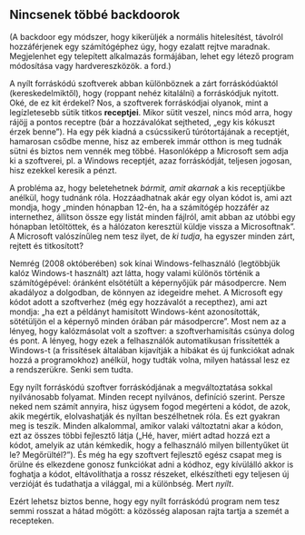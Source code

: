 

<div id="corps">

<h2>Nincsenek többé backdoorok</h2>

(A backdoor egy módszer, hogy kikerüljék a normális hitelesítést, távolról hozzáférjenek egy számítógéphez úgy, hogy ezalatt rejtve maradnak. Megjelenhet egy telepített alkalmazás formájában, lehet egy létező program módosítása vagy hardvereszközök. a ford.)

A nyílt forráskódú szoftverek abban különböznek a zárt forráskódúaktól (kereskedelmiktől), hogy (roppant nehéz kitalálni) a forráskódjuk nyitott. Oké, de ez kit érdekel? Nos, a szoftverek forráskódjai olyanok, mint a legízletesebb sütik titkos <b>receptjei</b>. Mikor sütit veszel, nincs mód arra, hogy rájöjj a pontos receptre (bár a hozzávalókat sejtheted, „egy kis kókuszt érzek benne”). Ha egy pék kiadná a csúcssikerű túrótortájának a receptjét, hamarosan csődbe menne, hisz az emberek immár otthon is meg tudnák sütni és biztos nem vennék meg többé. Hasonlóképp a Microsoft sem adja ki a szoftverei, pl. a Windows receptjét, azaz forráskódját, teljesen jogosan, hisz ezekkel keresik a pénzt.

A probléma az, hogy beletehetnek <i>bármit, amit akarnak</i> a kis receptjükbe anélkül, hogy tudnánk róla. Hozzáadhatnak akár egy olyan kódot is, ami azt mondja, hogy „minden hónapban 12-én, ha a számítógép hozzáfér az internethez, állítson össze egy listát minden fájlról, amit abban az utóbbi egy hónapban letöltöttek, és a hálózaton keresztül küldje vissza a Microsoftnak”. A Microsoft valószínűleg nem tesz ilyet, de <i>ki tudja</i>, ha egyszer minden zárt, rejtett és titkosított?

Nemrég (2008 októberében) sok kínai Windows-felhasználó (legtöbbjük kalóz Windows-t használt) azt látta, hogy valami különös történik a számítógépével: óránként elsötétült a képernyőjük pár másodpercre. Nem akadályoz a dolgodban, de könnyen az idegeidre mehet. A Microsoft egy kódot adott a szoftverhez (még egy hozzávalót a recepthez), ami azt mondja: „ha ezt a példányt hamisított Windows-ként azonosították, sötétüljön el a képernyő minden órában pár másodpercre”. Most nem az a lényeg, hogy kalózmásolat volt a szoftver: a szoftverhamisítás csúnya dolog és pont. A lényeg, hogy ezek a felhasználók automatikusan frissítették a Windows-t (a frissítések általában kijavítják a hibákat és új funkciókat adnak hozzá a programokhoz) anélkül, hogy tudták volna, milyen hatással lesz ez a rendszerükre. Senki sem tudta.

Egy nyílt forráskódú szoftver forráskódjának a megváltoztatása sokkal nyilvánosabb folyamat. Minden recept nyilvános, definíció szerint. Persze neked nem számít annyira, hisz úgysem fogod megérteni a kódot, de azok, akik megértik, elolvashatják és nyíltan beszélhetnek róla. És ezt gyakran meg is teszik. Minden alkalommal, amikor valaki változtatni akar a kódon, ezt az összes többi fejlesztő látja („Hé, haver, miért adtad hozzá ezt a kódot, amelyik az után kémkedik, hogy a felhasználó milyen billentyűket üt le? Megőrültél?”). És még ha egy szoftvert fejlesztő egész csapat meg is őrülne és elkezdene gonosz funkciókat adni a kódhoz, egy kívülálló akkor is foghatja a kódot, eltávolíthatja a rossz részeket, elkészítheti egy teljesen új verzióját és tudathatja a világgal, mi a különbség. Mert <i>nyílt</i>.

Ezért lehetsz biztos benne, hogy egy nyílt forráskódú program nem tesz semmi rosszat a hátad mögött: a közösség alaposan rajta tartja a szemét a recepteken.

</div>


